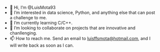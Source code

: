 - 👋 Hi, I’m @LuisMota93
- 👀 I’m interested in data science, Python, and anything else that can post a challenge to me.
- 🌱 I’m currently learning C/C++.
- 💞️ I’m looking to collaborate on projects that are innovative and chanllenging.
- 📫 How to reach me. Send an email to luisffsmota@hotmail.com, and I will write back as soon as I can.

<!---
LuisMota93/LuisMota93 is a ✨ special ✨ repository because its `README.md` (this file) appears on your GitHub profile.
You can click the Preview link to take a look at your changes.
--->
